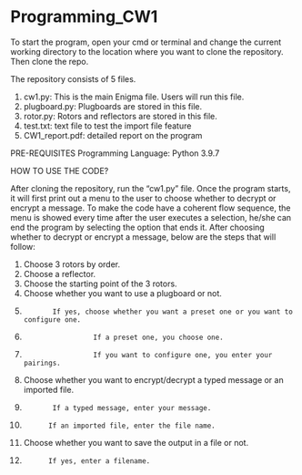 # Programming_CW1

To start the program, open your cmd or terminal and change the current working directory to the location where you want to clone the repository. Then clone the repo.

The repository consists of 5 files.

1.	cw1.py: This is the main Enigma file. Users will run this file.
3.	plugboard.py: Plugboards are stored in this file.
5.	rotor.py: Rotors and reflectors are stored in this file.
6.	test.txt: text file to test the import file feature
7.	CW1_report.pdf: detailed report on the program
		  


PRE-REQUISITES
Programming Language: Python 3.9.7

HOW TO USE THE CODE?

After cloning the repository, run the “cw1.py” file. Once the program starts, it will first print out a menu to the user to choose whether to decrypt or encrypt a message. To make the code have a coherent flow sequence, the menu is showed every time after the user executes a selection, he/she can end the program by selecting the option that ends it. After choosing whether to decrypt or encrypt a message, below are the steps that will follow:
1.	Choose 3 rotors by order.
2.	Choose a reflector.
3.	Choose the starting point of the 3 rotors.
4.	Choose whether you want to use a plugboard or not.
5.	          If yes, choose whether you want a preset one or you want to configure one.
6.	                    If a preset one, you choose one.
7.	                    If you want to configure one, you enter your pairings.
8.	Choose whether you want to encrypt/decrypt a typed message or an imported file.
9.	          If a typed message, enter your message.
10.	          If an imported file, enter the file name.
11.	Choose whether you want to save the output in a file or not.
12.	          If yes, enter a filename.

